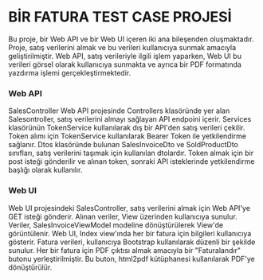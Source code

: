 # BİR FATURA TEST CASE PROJESİ
Bu proje, bir Web API ve bir Web UI içeren iki ana bileşenden oluşmaktadır. Proje, satış verilerini almak ve bu verileri kullanıcıya sunmak amacıyla geliştirilmiştir. Web API, satış verileriyle ilgili işlem yaparken, Web UI bu verileri görsel olarak kullanıcıya sunmakta ve ayrıca bir PDF formatında yazdırma işlemi gerçekleştirmektedir.
###  Web API 

SalesController Web API projesinde Controllers klasöründe yer alan Salesontroller, satış verilerini almayı sağlayan API endpoini içerir. Services klasörünün TokenService kullanılarak dış bir API'den satış verileri çekilir.
Token alımı için TokenService kullanılarak Bearer Token ile yetkilendirme sağlanır.
Dtos klasöründe bulunan SalesInvoiceDto ve SoldProductDto sınıfları, satış verilerini taşımak için kullanılan dtolardır.
Token almak için bir post  isteği gönderilir ve alınan token, sonraki API isteklerinde yetkilendirme başlığı olarak kullanılır.
###  Web UI
Web UI projesindeki SalesController, satış verilerini almak için Web API'ye GET isteği gönderir. Alınan veriler, View üzerinden kullanıcıya sunulur.
Veriler, SalesInvoiceViewModel modeline dönüştürülerek View'de görüntülenir.
Web UI, Index view'ında her bir fatura için bilgileri kullanıcıya gösterir.
Fatura verileri, kullanıcıya Bootstrap kullanılarak düzenli bir şekilde sunulur.
Her bir fatura için PDF çıktısı almak amacıyla bir "Faturalandır" butonu yerleştirilmiştir. Bu buton, html2pdf kütüphanesi kullanılarak PDF'ye dönüştürülür.
